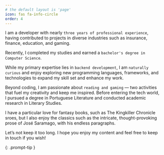 ```yaml
---
# the default layout is 'page'
icon: fas fa-info-circle
order: 4
---
```


I am a developer with nearly `three years of professional experience`, having contributed to projects in diverse industries such as insurance, finance, education, and gaming. 

Recently, I completed my studies and earned a `bachelor's degree in Computer Science`.

While my primary expertise lies in `backend development`, I am `naturally curious` and enjoy exploring new programming languages, frameworks, and technologies to expand my skill set and enhance my work.

Beyond coding, I am passionate about `reading and gaming` — two activities that fuel my creativity and keep me inspired. Before entering the tech world, I pursued a degree in Portuguese Literature and conducted academic research in Literary Studies. 

I have a particular love for fantasy books, such as The Kingkiller Chronicle sroes, but I also enjoy the classics such as the intricate, thought-provoking prose of José Saramago, with his endless paragraphs.

Let’s not keep it too long. I hope you enjoy my content and feel free to keep in touch if you wish!

{: .prompt-tip }
